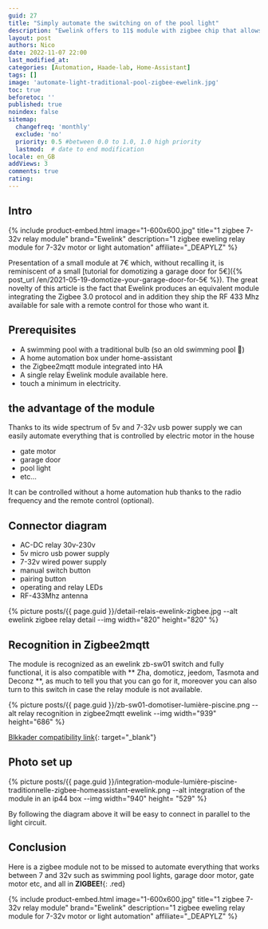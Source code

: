 ```yaml
---
guid: 27
title: "Simply automate the switching on of the pool light"
description: "Ewelink offers to 11$ module with zigbee chip that allows us to automate the traditional light of a swimming pool"
layout: post
authors: Nico
date: 2022-11-07 22:00
last_modified_at: 
categories: [Automation, Haade-lab, Home-Assistant]
tags: []
image: 'automate-light-traditional-pool-zigbee-ewelink.jpg'
toc: true
beforetoc: ''
published: true
noindex: false
sitemap:
  changefreq: 'monthly'
  exclude: 'no'
  priority: 0.5 #between 0.0 to 1.0, 1.0 high priority
  lastmod:  # date to end modification
locale: en_GB
addViews: 3
comments: true
rating:  
---
```


## Intro

{% include product-embed.html image="1-600x600.jpg" title="1 zigbee 7-32v relay module" brand="Ewelink" description="1 zigbee eweling relay module for 7-32v motor or light automation" affiliate="_DEAPYLZ" %}

Presentation of a small module at 7€ which, without recalling it, is reminiscent of a small [tutorial for domotizing a garage door for 5€]({% post_url /en/2021-05-19-domotize-your-garage-door-for-5€ %}).
The great novelty of this article is the fact that Ewelink produces an equivalent module integrating the Zigbee 3.0 protocol and in addition they ship the RF 433 Mhz available for sale with a remote control for those who want it.

## Prerequisites
- A swimming pool with a traditional bulb (so an old swimming pool 🤪)
- A home automation box under home-assistant
- the Zigbee2mqtt module integrated into HA
- A single relay Ewelink module available here.
- touch a minimum in electricity.

## the advantage of the module

Thanks to its wide spectrum of 5v and 7-32v usb power supply
we can easily automate everything that is controlled by electric motor in the house
- gate motor
- garage door
- pool light
- etc...

It can be controlled without a home automation hub thanks to the radio frequency and the remote control (optional).

## Connector diagram

- AC-DC relay 30v-230v
- 5v micro usb power supply
- 7-32v wired power supply
- manual switch button
- pairing button
- operating and relay LEDs
- RF-433Mhz antenna

{% picture posts/{{ page.guid }}/detail-relais-ewelink-zigbee.jpg --alt ewelink zigbee relay detail --img width="820" height="820" %}

## Recognition in Zigbee2mqtt

The module is recognized as an ewelink zb-sw01 switch and fully functional, it is also compatible with ** Zha, domoticz, jeedom, Tasmota and Deconz **, as much to tell you that you can go for it, moreover you can also turn to this switch in case the relay module is not available.

{% picture posts/{{ page.guid }}/zb-sw01-domotiser-lumière-piscine.png --alt relay recognition in zigbee2mqtt ewelink --img width="939" height="686" %}

[Blkkader compatibility link](https://zigbee.blakadder.com/eWeLink_ZB-SW015.html){: target="_blank"}

## Photo set up

{% picture posts/{{ page.guid }}/integration-module-lumière-piscine-traditionnelle-zigbee-homeassistant-ewelink.png --alt integration of the module in an ip44 box --img width="940" height= "529" %}

By following the diagram above it will be easy to connect in parallel to the light circuit.

## Conclusion
Here is a zigbee module not to be missed to automate everything that works between 7 and 32v such as swimming pool lights, garage door motor, gate motor etc, and all in **ZIGBEE!**{: .red}

{% include product-embed.html image="1-600x600.jpg" title="1 zigbee 7-32v relay module" brand="Ewelink" description="1 zigbee eweling relay module for 7-32v motor or light automation" affiliate="_DEAPYLZ" %}



